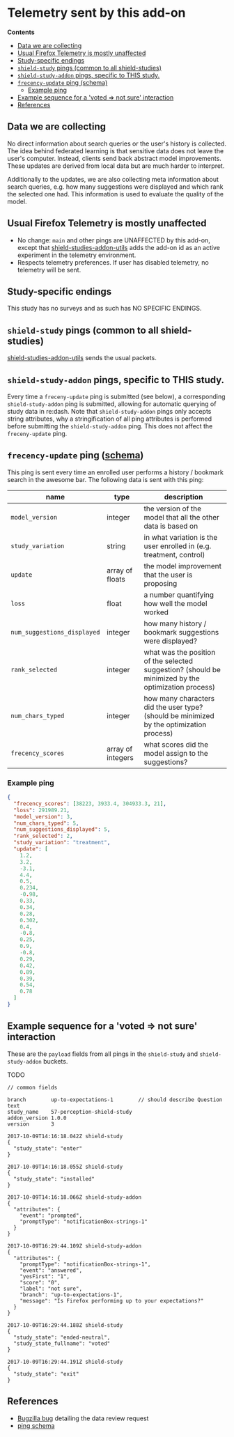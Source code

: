 # Telemetry sent by this add-on

<!-- START doctoc generated TOC please keep comment here to allow auto update -->

<!-- DON'T EDIT THIS SECTION, INSTEAD RE-RUN doctoc TO UPDATE -->

**Contents**

* [Data we are collecting](#data-we-are-collecting)
* [Usual Firefox Telemetry is mostly unaffected](#usual-firefox-telemetry-is-mostly-unaffected)
* [Study-specific endings](#study-specific-endings)
* [`shield-study` pings (common to all shield-studies)](#shield-study-pings-common-to-all-shield-studies)
* [`shield-study-addon` pings, specific to THIS study.](#shield-study-addon-pings-specific-to-this-study)
* [`frecency-update` ping (schema)](#frecency-update-ping-schema)
  * [Example ping](#example-ping)
* [Example sequence for a 'voted => not sure' interaction](#example-sequence-for-a-voted--not-sure-interaction)
* [References](#references)

<!-- END doctoc generated TOC please keep comment here to allow auto update -->

## Data we are collecting

No direct information about search queries or the user's history is collected.
The idea behind federated learning is that sensitive data does not leave the user's computer.
Instead, clients send back abstract model improvements.
These updates are derived from local data but are much harder to interpret.

Additionally to the updates, we are also collecting meta information about search queries, e.g. how many suggestions were displayed and which rank the selected one had.
This information is used to evaluate the quality of the model.

## Usual Firefox Telemetry is mostly unaffected

* No change: `main` and other pings are UNAFFECTED by this add-on, except that [shield-studies-addon-utils](https://github.com/mozilla/shield-studies-addon-utils) adds the add-on id as an active experiment in the telemetry environment.
* Respects telemetry preferences. If user has disabled telemetry, no telemetry will be sent.

## Study-specific endings

This study has no surveys and as such has NO SPECIFIC ENDINGS.

## `shield-study` pings (common to all shield-studies)

[shield-studies-addon-utils](https://github.com/mozilla/shield-studies-addon-utils) sends the usual packets.

## `shield-study-addon` pings, specific to THIS study.

Every time a `freceny-update` ping is submitted (see below), a corresponding `shield-study-addon` ping is submitted, allowing for automatic querying of study data in re:dash. Note that `shield-study-addon` pings only accepts string attributes, why a stringification of all ping attributes is performed before submitting the `shield-study-addon` ping. This does not affect the `freceny-update` ping.

## `frecency-update` ping ([schema](https://github.com/mozilla-services/mozilla-pipeline-schemas/tree/dev/templates/telemetry/frecency-update))

This ping is sent every time an enrolled user performs a history / bookmark search in the awesome bar.
The following data is sent with this ping:

| name                        | type              | description                                                                                         |
| --------------------------- | ----------------- | --------------------------------------------------------------------------------------------------- |
| `model_version`             | integer           | the version of the model that all the other data is based on                                        |
| `study_variation`           | string            | in what variation is the user enrolled in (e.g. treatment, control)                                 |
| `update`                    | array of floats   | the model improvement that the user is proposing                                                    |
| `loss`                      | float             | a number quantifying how well the model worked                                                      |
| `num_suggestions_displayed` | integer           | how many history / bookmark suggestions were displayed?                                             |
| `rank_selected`             | integer           | what was the position of the selected suggestion? (should be minimized by the optimization process) |
| `num_chars_typed`           | integer           | how many characters did the user type? (should be minimized by the optimization process)            |
| `frecency_scores`           | array of integers | what scores did the model assign to the suggestions?                                                |

### Example ping

```json
{
  "frecency_scores": [38223, 3933.4, 304933.3, 21],
  "loss": 291989.21,
  "model_version": 3,
  "num_chars_typed": 5,
  "num_suggestions_displayed": 5,
  "rank_selected": 2,
  "study_variation": "treatment",
  "update": [
    1.2,
    3.2,
    -3.1,
    4.4,
    0.5,
    0.234,
    -0.98,
    0.33,
    0.34,
    0.28,
    0.302,
    0.4,
    -0.8,
    0.25,
    0.9,
    -0.8,
    0.29,
    0.42,
    0.89,
    0.39,
    0.54,
    0.78
  ]
}
```

## Example sequence for a 'voted => not sure' interaction

These are the `payload` fields from all pings in the `shield-study` and `shield-study-addon` buckets.

TODO

```
// common fields

branch        up-to-expectations-1        // should describe Question text
study_name    57-perception-shield-study
addon_version 1.0.0
version       3

2017-10-09T14:16:18.042Z shield-study
{
  "study_state": "enter"
}

2017-10-09T14:16:18.055Z shield-study
{
  "study_state": "installed"
}

2017-10-09T14:16:18.066Z shield-study-addon
{
  "attributes": {
    "event": "prompted",
    "promptType": "notificationBox-strings-1"
  }
}

2017-10-09T16:29:44.109Z shield-study-addon
{
  "attributes": {
    "promptType": "notificationBox-strings-1",
    "event": "answered",
    "yesFirst": "1",
    "score": "0",
    "label": "not sure",
    "branch": "up-to-expectations-1",
    "message": "Is Firefox performing up to your expectations?"
  }
}

2017-10-09T16:29:44.188Z shield-study
{
  "study_state": "ended-neutral",
  "study_state_fullname": "voted"
}

2017-10-09T16:29:44.191Z shield-study
{
  "study_state": "exit"
}
```

## References

* [Bugzilla bug](https://bugzilla.mozilla.org/show_bug.cgi?id=1462109) detailing the data review request
* [ping schema](https://github.com/mozilla-services/mozilla-pipeline-schemas/tree/dev/templates/telemetry/frecency-update)
